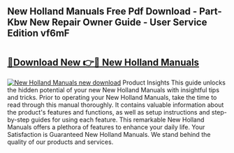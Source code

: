 ## New Holland Manuals Free Pdf Download - Part-Kbw New Repair Owner Guide - User Service Edition vf6mF

# <h2><a href="http://bc87506.oget.top/?id=New+Holland+Manuals">🔗Download New 👉🔴 New Holland Manuals</a></h2>

[![New Holland Manuals new download](https://i.imgur.com/5g1atiW.png)](http://bc87506.oget.top/?id=New+Holland+Manuals)
Product Insights This guide unlocks the hidden potential of your new New Holland Manuals with insightful tips and tricks. Prior to operating your New Holland Manuals, take the time to read through this manual thoroughly. It contains valuable information about the product's features and functions, as well as setup instructions and step-by-step guides for using each feature. This remarkable New Holland Manuals offers a plethora of features to enhance your daily life. Your Satisfaction is Guaranteed New Holland Manuals. We stand behind the quality of our products and services.
